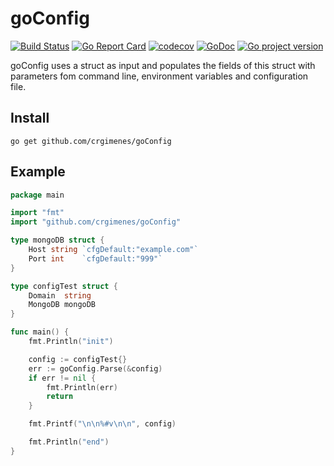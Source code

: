 # goConfig
[![Build Status](https://travis-ci.org/crgimenes/goConfig.svg?branch=master)](https://travis-ci.org/crgimenes/goConfig)
[![Go Report Card](https://goreportcard.com/badge/github.com/crgimenes/goConfig)](https://goreportcard.com/report/github.com/crgimenes/goConfig)
[![codecov](https://codecov.io/gh/crgimenes/goConfig/branch/master/graph/badge.svg)](https://codecov.io/gh/crgimenes/goConfig)
[![GoDoc](https://godoc.org/github.com/crgimenes/goConfig?status.png)](https://godoc.org/github.com/crgimenes/goConfig)
[![Go project version](https://badge.fury.io/go/github.com%2Fcrgimenes%2FgoConfig.svg)](https://badge.fury.io/go/github.com%2Fcrgimenes%2FgoConfig)

goConfig uses a struct as input and populates the fields of this struct with parameters fom command line, environment variables and configuration file.

## Install

```
go get github.com/crgimenes/goConfig
```

## Example

```go
package main

import "fmt"
import "github.com/crgimenes/goConfig"

type mongoDB struct {
	Host string `cfgDefault:"example.com"`
	Port int    `cfgDefault:"999"`
}

type configTest struct {
	Domain  string
	MongoDB mongoDB
}

func main() {
	fmt.Println("init")

	config := configTest{}
	err := goConfig.Parse(&config)
	if err != nil {
		fmt.Println(err)
		return
	}

	fmt.Printf("\n\n%#v\n\n", config)

	fmt.Println("end")
}
```